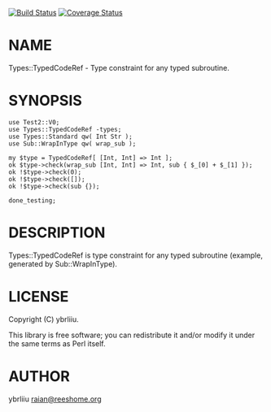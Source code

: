 [![Build Status](https://circleci.com/gh/ybrliiu/p5-Types-TypedCodeRef.svg)](https://circleci.com/gh/ybrliiu/p5-Types-TypedCodeRef) [![Coverage Status](http://codecov.io/github/ybrliiu/p5-Types-TypedCodeRef/coverage.svg?branch=master)](https://codecov.io/github/ybrliiu/p5-Types-TypedCodeRef?branch=master)
# NAME

Types::TypedCodeRef - Type constraint for any typed subroutine.

# SYNOPSIS

    use Test2::V0;
    use Types::TypedCodeRef -types;
    use Types::Standard qw( Int Str );
    use Sub::WrapInType qw( wrap_sub );
    
    my $type = TypedCodeRef[ [Int, Int] => Int ];
    ok $type->check(wrap_sub [Int, Int] => Int, sub { $_[0] + $_[1] });
    ok !$type->check(0);
    ok !$type->check([]);
    ok !$type->check(sub {});
    
    done_testing;

# DESCRIPTION

Types::TypedCodeRef is type constraint for any typed subroutine (example, generated by Sub::WrapInType).

# LICENSE

Copyright (C) ybrliiu.

This library is free software; you can redistribute it and/or modify
it under the same terms as Perl itself.

# AUTHOR

ybrliiu <raian@reeshome.org>
